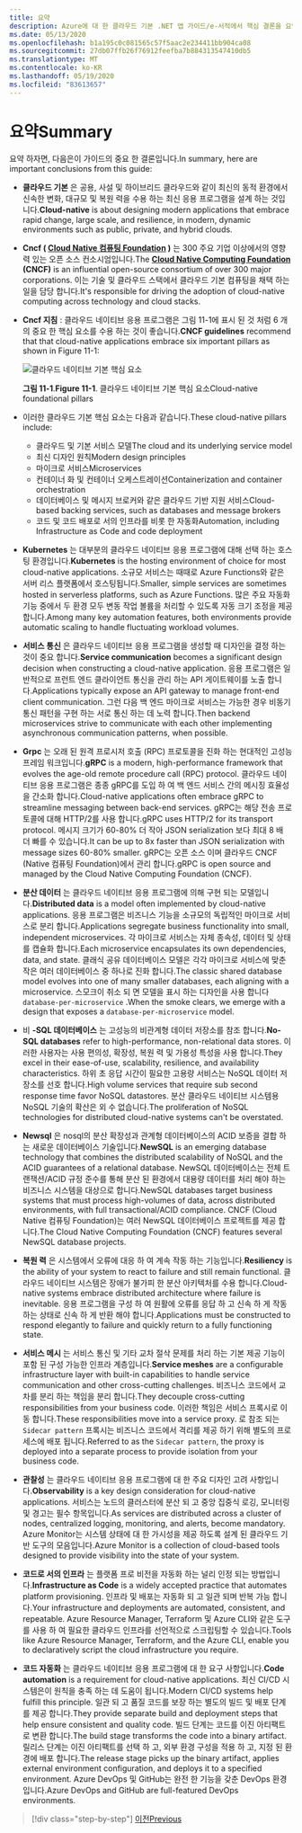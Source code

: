 ```yaml
---
title: 요약
description: Azure에 대 한 클라우드 기본 .NET 앱 가이드/e-서적에서 핵심 결론을 요약 한 것입니다.
ms.date: 05/13/2020
ms.openlocfilehash: b1a195c0c081565c57f5aac2e234411bb904ca08
ms.sourcegitcommit: 27db07ffb26f76912feefba7b884313547410db5
ms.translationtype: MT
ms.contentlocale: ko-KR
ms.lasthandoff: 05/19/2020
ms.locfileid: "83613657"
---
```

# <a name="summary"></a><span data-ttu-id="b2b67-103">요약</span><span class="sxs-lookup"><span data-stu-id="b2b67-103">Summary</span></span>

<span data-ttu-id="b2b67-104">요약 하자면, 다음은이 가이드의 중요 한 결론입니다.</span><span class="sxs-lookup"><span data-stu-id="b2b67-104">In summary, here are important conclusions from this guide:</span></span>

- <span data-ttu-id="b2b67-105">**클라우드 기본** 은 공용, 사설 및 하이브리드 클라우드와 같이 최신의 동적 환경에서 신속한 변화, 대규모 및 복원 력을 수용 하는 최신 응용 프로그램을 설계 하는 것입니다.</span><span class="sxs-lookup"><span data-stu-id="b2b67-105">**Cloud-native** is about designing modern applications that embrace rapid change, large scale, and resilience, in modern, dynamic environments such as public, private, and hybrid clouds.</span></span>

- <span data-ttu-id="b2b67-106">**Cncf ( [Cloud Native 컴퓨팅 Foundation](https://www.cncf.io/) )** 는 300 주요 기업 이상에서의 영향력 있는 오픈 소스 컨소시엄입니다.</span><span class="sxs-lookup"><span data-stu-id="b2b67-106">The **[Cloud Native Computing Foundation](https://www.cncf.io/) (CNCF)** is an influential open-source consortium of over 300 major corporations.</span></span> <span data-ttu-id="b2b67-107">이는 기술 및 클라우드 스택에서 클라우드 기본 컴퓨팅을 채택 하는 일을 담당 합니다.</span><span class="sxs-lookup"><span data-stu-id="b2b67-107">It's responsible for driving the adoption of cloud-native computing across technology and cloud stacks.</span></span>

- <span data-ttu-id="b2b67-108">**Cncf 지침** : 클라우드 네이티브 응용 프로그램은 그림 11-1에 표시 된 것 처럼 6 개의 중요 한 핵심 요소를 수용 하는 것이 좋습니다.</span><span class="sxs-lookup"><span data-stu-id="b2b67-108">**CNCF guidelines** recommend that that cloud-native applications embrace six important pillars as shown in Figure 11-1:</span></span>

  ![클라우드 네이티브 기본 핵심 요소](./media/cloud-native-foundational-pillars.png)

  <span data-ttu-id="b2b67-110">**그림 11-1**.</span><span class="sxs-lookup"><span data-stu-id="b2b67-110">**Figure 11-1**.</span></span> <span data-ttu-id="b2b67-111">클라우드 네이티브 기본 핵심 요소</span><span class="sxs-lookup"><span data-stu-id="b2b67-111">Cloud-native foundational pillars</span></span>

- <span data-ttu-id="b2b67-112">이러한 클라우드 기본 핵심 요소는 다음과 같습니다.</span><span class="sxs-lookup"><span data-stu-id="b2b67-112">These cloud-native pillars include:</span></span>
  - <span data-ttu-id="b2b67-113">클라우드 및 기본 서비스 모델</span><span class="sxs-lookup"><span data-stu-id="b2b67-113">The cloud and its underlying service model</span></span>
  - <span data-ttu-id="b2b67-114">최신 디자인 원칙</span><span class="sxs-lookup"><span data-stu-id="b2b67-114">Modern design principles</span></span>
  - <span data-ttu-id="b2b67-115">마이크로 서비스</span><span class="sxs-lookup"><span data-stu-id="b2b67-115">Microservices</span></span>
  - <span data-ttu-id="b2b67-116">컨테이너 화 및 컨테이너 오케스트레이션</span><span class="sxs-lookup"><span data-stu-id="b2b67-116">Containerization and container orchestration</span></span>
  - <span data-ttu-id="b2b67-117">데이터베이스 및 메시지 브로커와 같은 클라우드 기반 지원 서비스</span><span class="sxs-lookup"><span data-stu-id="b2b67-117">Cloud-based backing services, such as databases and message brokers</span></span>
  - <span data-ttu-id="b2b67-118">코드 및 코드 배포로 서의 인프라를 비롯 한 자동화</span><span class="sxs-lookup"><span data-stu-id="b2b67-118">Automation, including Infrastructure as Code and code deployment</span></span>

- <span data-ttu-id="b2b67-119">**Kubernetes** 는 대부분의 클라우드 네이티브 응용 프로그램에 대해 선택 하는 호스팅 환경입니다.</span><span class="sxs-lookup"><span data-stu-id="b2b67-119">**Kubernetes** is the hosting environment of choice for most cloud-native applications.</span></span> <span data-ttu-id="b2b67-120">소규모 서비스는 때때로 Azure Functions와 같은 서버 리스 플랫폼에서 호스팅됩니다.</span><span class="sxs-lookup"><span data-stu-id="b2b67-120">Smaller, simple services are sometimes hosted in serverless platforms, such as Azure Functions.</span></span> <span data-ttu-id="b2b67-121">많은 주요 자동화 기능 중에서 두 환경 모두 변동 작업 볼륨을 처리할 수 있도록 자동 크기 조정을 제공 합니다.</span><span class="sxs-lookup"><span data-stu-id="b2b67-121">Among many key automation features, both environments provide automatic scaling to handle fluctuating workload volumes.</span></span>

- <span data-ttu-id="b2b67-122">**서비스 통신** 은 클라우드 네이티브 응용 프로그램을 생성할 때 디자인을 결정 하는 것이 중요 합니다.</span><span class="sxs-lookup"><span data-stu-id="b2b67-122">**Service communication** becomes a significant design decision when constructing a cloud-native application.</span></span> <span data-ttu-id="b2b67-123">응용 프로그램은 일반적으로 프런트 엔드 클라이언트 통신을 관리 하는 API 게이트웨이를 노출 합니다.</span><span class="sxs-lookup"><span data-stu-id="b2b67-123">Applications typically expose an API gateway to manage front-end client communication.</span></span> <span data-ttu-id="b2b67-124">그런 다음 백 엔드 마이크로 서비스는 가능한 경우 비동기 통신 패턴을 구현 하는 서로 통신 하는 데 노력 합니다.</span><span class="sxs-lookup"><span data-stu-id="b2b67-124">Then backend microservices strive to communicate with each other implementing asynchronous communication patterns, when possible.</span></span>

- <span data-ttu-id="b2b67-125">**Grpc** 는 오래 된 원격 프로시저 호출 (RPC) 프로토콜을 진화 하는 현대적인 고성능 프레임 워크입니다.</span><span class="sxs-lookup"><span data-stu-id="b2b67-125">**gRPC** is a modern, high-performance framework that evolves the age-old remote procedure call (RPC) protocol.</span></span> <span data-ttu-id="b2b67-126">클라우드 네이티브 응용 프로그램은 종종 gRPC를 도입 하 여 백 엔드 서비스 간의 메시징 효율성을 간소화 합니다.</span><span class="sxs-lookup"><span data-stu-id="b2b67-126">Cloud-native applications often embrace gRPC to streamline messaging between back-end services.</span></span> <span data-ttu-id="b2b67-127">gRPC는 해당 전송 프로토콜에 대해 HTTP/2를 사용 합니다.</span><span class="sxs-lookup"><span data-stu-id="b2b67-127">gRPC uses HTTP/2 for its transport protocol.</span></span> <span data-ttu-id="b2b67-128">메시지 크기가 60-80% 더 작아 JSON serialization 보다 최대 8 배 더 빠를 수 있습니다.</span><span class="sxs-lookup"><span data-stu-id="b2b67-128">It can be up to 8x faster than JSON serialization with message sizes 60-80% smaller.</span></span> <span data-ttu-id="b2b67-129">gRPC는 오픈 소스 이며 클라우드 CNCF (Native 컴퓨팅 Foundation)에서 관리 합니다.</span><span class="sxs-lookup"><span data-stu-id="b2b67-129">gRPC is open source and managed by the Cloud Native Computing Foundation (CNCF).</span></span>

- <span data-ttu-id="b2b67-130">**분산 데이터** 는 클라우드 네이티브 응용 프로그램에 의해 구현 되는 모델입니다.</span><span class="sxs-lookup"><span data-stu-id="b2b67-130">**Distributed data** is a model often implemented by cloud-native applications.</span></span> <span data-ttu-id="b2b67-131">응용 프로그램은 비즈니스 기능을 소규모의 독립적인 마이크로 서비스로 분리 합니다.</span><span class="sxs-lookup"><span data-stu-id="b2b67-131">Applications segregate business functionality into small, independent microservices.</span></span> <span data-ttu-id="b2b67-132">각 마이크로 서비스는 자체 종속성, 데이터 및 상태를 캡슐화 합니다.</span><span class="sxs-lookup"><span data-stu-id="b2b67-132">Each microservice encapsulates its own dependencies, data, and state.</span></span> <span data-ttu-id="b2b67-133">클래식 공유 데이터베이스 모델은 각각 마이크로 서비스에 맞춘 작은 여러 데이터베이스 중 하나로 진화 합니다.</span><span class="sxs-lookup"><span data-stu-id="b2b67-133">The classic shared database model evolves into one of many smaller databases, each aligning with a microservice.</span></span> <span data-ttu-id="b2b67-134">스모크이 취소 되 면 모델을 표시 하는 디자인을 사용 합니다 `database-per-microservice` .</span><span class="sxs-lookup"><span data-stu-id="b2b67-134">When the smoke clears, we emerge with a design that exposes a `database-per-microservice` model.</span></span>

- <span data-ttu-id="b2b67-135">비 **-SQL 데이터베이스** 는 고성능의 비관계형 데이터 저장소를 참조 합니다.</span><span class="sxs-lookup"><span data-stu-id="b2b67-135">**No-SQL databases** refer to high-performance, non-relational data stores.</span></span> <span data-ttu-id="b2b67-136">이러한 사용자는 사용 편의성, 확장성, 복원 력 및 가용성 특성을 사용 합니다.</span><span class="sxs-lookup"><span data-stu-id="b2b67-136">They excel in their ease-of-use, scalability, resilience, and availability characteristics.</span></span> <span data-ttu-id="b2b67-137">하위 초 응답 시간이 필요한 고용량 서비스는 NoSQL 데이터 저장소를 선호 합니다.</span><span class="sxs-lookup"><span data-stu-id="b2b67-137">High volume services that require sub second response time favor NoSQL datastores.</span></span> <span data-ttu-id="b2b67-138">분산 클라우드 네이티브 시스템용 NoSQL 기술의 확산은 외 수 없습니다.</span><span class="sxs-lookup"><span data-stu-id="b2b67-138">The proliferation of NoSQL technologies for distributed cloud-native systems can't be overstated.</span></span>

- <span data-ttu-id="b2b67-139">**Newsql** 은 nosql의 분산 확장성과 관계형 데이터베이스의 ACID 보증을 결합 하는 새로운 데이터베이스 기술입니다.</span><span class="sxs-lookup"><span data-stu-id="b2b67-139">**NewSQL** is an emerging database technology that combines the distributed scalability of NoSQL and the ACID guarantees of a relational database.</span></span> <span data-ttu-id="b2b67-140">NewSQL 데이터베이스는 전체 트랜잭션/ACID 규정 준수를 통해 분산 된 환경에서 대용량 데이터를 처리 해야 하는 비즈니스 시스템을 대상으로 합니다.</span><span class="sxs-lookup"><span data-stu-id="b2b67-140">NewSQL databases target business systems that must process high-volumes of data, across distributed environments, with full transactional/ACID compliance.</span></span> <span data-ttu-id="b2b67-141">CNCF (Cloud Native 컴퓨팅 Foundation)는 여러 NewSQL 데이터베이스 프로젝트를 제공 합니다.</span><span class="sxs-lookup"><span data-stu-id="b2b67-141">The Cloud Native Computing Foundation (CNCF) features several NewSQL database projects.</span></span>

- <span data-ttu-id="b2b67-142">**복원 력** 은 시스템에서 오류에 대응 하 여 계속 작동 하는 기능입니다.</span><span class="sxs-lookup"><span data-stu-id="b2b67-142">**Resiliency** is the ability of your system to react to failure and still remain functional.</span></span> <span data-ttu-id="b2b67-143">클라우드 네이티브 시스템은 장애가 불가피 한 분산 아키텍처를 수용 합니다.</span><span class="sxs-lookup"><span data-stu-id="b2b67-143">Cloud-native systems embrace distributed architecture where failure is inevitable.</span></span> <span data-ttu-id="b2b67-144">응용 프로그램을 구성 하 여 원활에 오류를 응답 하 고 신속 하 게 작동 하는 상태로 신속 하 게 반환 해야 합니다.</span><span class="sxs-lookup"><span data-stu-id="b2b67-144">Applications must be constructed to respond elegantly to failure and quickly return to a fully functioning state.</span></span>

- <span data-ttu-id="b2b67-145">**서비스 메시** 는 서비스 통신 및 기타 교차 절삭 문제를 처리 하는 기본 제공 기능이 포함 된 구성 가능한 인프라 계층입니다.</span><span class="sxs-lookup"><span data-stu-id="b2b67-145">**Service meshes** are a configurable infrastructure layer with built-in capabilities to handle service communication and other cross-cutting challenges.</span></span> <span data-ttu-id="b2b67-146">비즈니스 코드에서 교차를 분리 하는 책임을 분리 합니다.</span><span class="sxs-lookup"><span data-stu-id="b2b67-146">They decouple cross-cutting responsibilities from your business code.</span></span> <span data-ttu-id="b2b67-147">이러한 책임은 서비스 프록시로 이동 합니다.</span><span class="sxs-lookup"><span data-stu-id="b2b67-147">These responsibilities move into a service proxy.</span></span> <span data-ttu-id="b2b67-148">로 참조 되는 `Sidecar pattern` 프록시는 비즈니스 코드에서 격리를 제공 하기 위해 별도의 프로세스에 배포 됩니다.</span><span class="sxs-lookup"><span data-stu-id="b2b67-148">Referred to as the `Sidecar pattern`, the proxy is deployed into a separate process to provide isolation from your business code.</span></span>

- <span data-ttu-id="b2b67-149">**관찰성** 는 클라우드 네이티브 응용 프로그램에 대 한 주요 디자인 고려 사항입니다.</span><span class="sxs-lookup"><span data-stu-id="b2b67-149">**Observability** is a key design consideration for cloud-native applications.</span></span> <span data-ttu-id="b2b67-150">서비스는 노드의 클러스터에 분산 되 고 중앙 집중식 로깅, 모니터링 및 경고는 필수 항목입니다.</span><span class="sxs-lookup"><span data-stu-id="b2b67-150">As services are distributed across a cluster of nodes, centralized logging, monitoring, and alerts, become mandatory.</span></span> <span data-ttu-id="b2b67-151">Azure Monitor는 시스템 상태에 대 한 가시성을 제공 하도록 설계 된 클라우드 기반 도구의 모음입니다.</span><span class="sxs-lookup"><span data-stu-id="b2b67-151">Azure Monitor is a collection of cloud-based tools designed to provide visibility into the state of your system.</span></span>

- <span data-ttu-id="b2b67-152">**코드로 서의 인프라** 는 플랫폼 프로 비전을 자동화 하는 널리 인정 되는 방법입니다.</span><span class="sxs-lookup"><span data-stu-id="b2b67-152">**Infrastructure as Code** is a widely accepted practice that automates platform provisioning.</span></span> <span data-ttu-id="b2b67-153">인프라 및 배포는 자동화 되 고 일관 되며 반복 가능 합니다.</span><span class="sxs-lookup"><span data-stu-id="b2b67-153">Your infrastructure and deployments are automated, consistent, and repeatable.</span></span> <span data-ttu-id="b2b67-154">Azure Resource Manager, Terraform 및 Azure CLI와 같은 도구를 사용 하 여 필요한 클라우드 인프라를 선언적으로 스크립팅할 수 있습니다.</span><span class="sxs-lookup"><span data-stu-id="b2b67-154">Tools like Azure Resource Manager, Terraform, and the Azure CLI, enable you to declaratively script the cloud infrastructure you require.</span></span>

- <span data-ttu-id="b2b67-155">**코드 자동화** 는 클라우드 네이티브 응용 프로그램에 대 한 요구 사항입니다.</span><span class="sxs-lookup"><span data-stu-id="b2b67-155">**Code automation** is a requirement for cloud-native applications.</span></span> <span data-ttu-id="b2b67-156">최신 CI/CD 시스템은이 원칙을 충족 하는 데 도움이 됩니다.</span><span class="sxs-lookup"><span data-stu-id="b2b67-156">Modern CI/CD systems help fulfill this principle.</span></span> <span data-ttu-id="b2b67-157">일관 되 고 품질 코드를 보장 하는 별도의 빌드 및 배포 단계를 제공 합니다.</span><span class="sxs-lookup"><span data-stu-id="b2b67-157">They provide separate build and deployment steps that help ensure consistent and quality code.</span></span> <span data-ttu-id="b2b67-158">빌드 단계는 코드를 이진 아티팩트로 변환 합니다.</span><span class="sxs-lookup"><span data-stu-id="b2b67-158">The build stage transforms the code into a binary artifact.</span></span> <span data-ttu-id="b2b67-159">릴리스 단계는 이진 아티팩트를 선택 하 고, 외부 환경 구성을 적용 하 고, 지정 된 환경에 배포 합니다.</span><span class="sxs-lookup"><span data-stu-id="b2b67-159">The release stage picks up the binary artifact, applies external environment configuration, and deploys it to a specified environment.</span></span> <span data-ttu-id="b2b67-160">Azure DevOps 및 GitHub는 완전 한 기능을 갖춘 DevOps 환경입니다.</span><span class="sxs-lookup"><span data-stu-id="b2b67-160">Azure DevOps and GitHub are full-featured DevOps environments.</span></span>

>[!div class="step-by-step"]
>[<span data-ttu-id="b2b67-161">이전</span><span class="sxs-lookup"><span data-stu-id="b2b67-161">Previous</span></span>](application-bundles.md)
